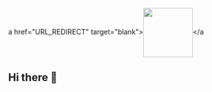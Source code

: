 a href="URL_REDIRECT" target="blank"><img align="center" src="URL_TO_YOUR_IMAGE" height="100" /></a
## Hi there 👋

<!--
**Tolex200/Tolex200** is a ✨ _special_ ✨ repository because its `README.md` (this file) appears on your GitHub profile.

Here are some ideas to get you started:

- 🔭 I’m Toluwanimi Ayomide Oyewale
- 🌱 I’m currently learning backend development
- 🤔 I’m looking for help with resources and network that can help me grow in this field
- 💬 Ask me about ...
- 📫 How to reach me: oyewaletoluwanimi3@gmail.com
- ⚡ Fun fact: nothing comes easy so work hard
-->
